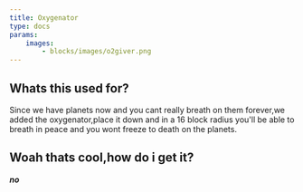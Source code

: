 ```yaml
---
title: Oxygenator
type: docs
params:
    images:
        - blocks/images/o2giver.png
---
```


## Whats this used for?

Since we have planets now and you cant really breath on them forever,we added the oxygenator,place it down and in a 16 block radius you'll be able to breath in peace and you wont freeze to death on the planets.

## Woah thats cool,how do i get it?

***no***